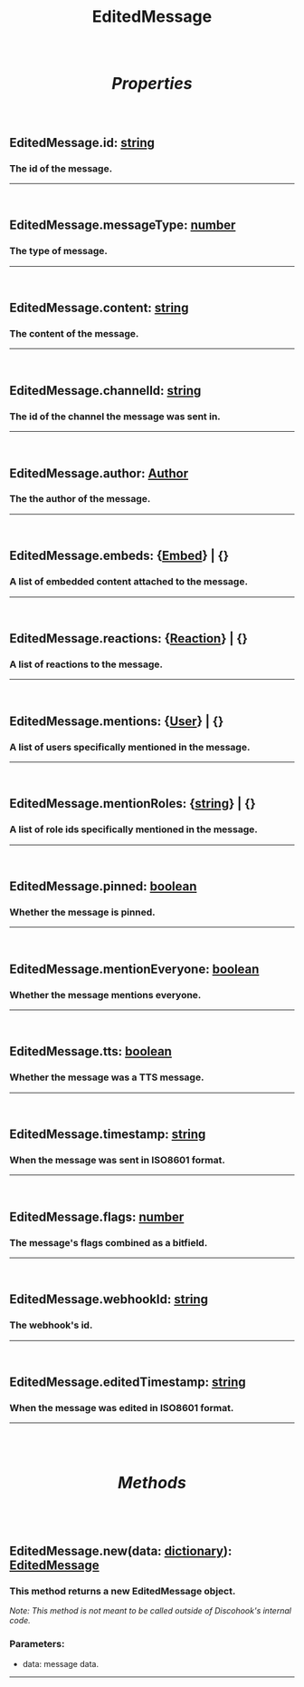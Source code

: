 # <p align = "center">**EditedMessage**</p>

<br>

# <p align = "center">*Properties*</p>

<br>

## <p align = "left">**EditedMessage.id**: [string](https://create.roblox.com/docs/scripting/luau/strings)</p>
### <p align = "left">The id of the message.</p>
---
<br>

## <p align = "left">**EditedMessage.messageType**: [number](https://create.roblox.com/docs/scripting/luau/numbers)</p>
### <p align = "left">The type of message.</p>
---

<br>

## <p align = "left">**EditedMessage.content**: [string](https://create.roblox.com/docs/scripting/luau/strings)</p>
### <p align = "left">The content of the message.</p>
---
<br>

## <p align = "left">**EditedMessage.channelId**: [string](https://create.roblox.com/docs/scripting/luau/strings)</p>
### <p align = "left">The id of the channel the message was sent in.</p>
---
<br>

## <p align = "left">**EditedMessage.author**: [Author](/docs/Author.md)</p>
### <p align = "left">The the author of the message.</p>
---
<br>

## <p align = "left">**EditedMessage.embeds**: {[Embed](/docs/Embed.md)} | {}</p>
### <p align = "left">A list of embedded content attached to the message.</p>
---
<br>

## <p align = "left">**EditedMessage.reactions**: {[Reaction](/docs/Reaction.md)} | {}</p>
### <p align = "left">A list of reactions to the message.</p>
---
<br>

## <p align = "left">**EditedMessage.mentions**: {[User](/docs/User.md)} | {}</p>
### <p align = "left">A list of users specifically mentioned in the message.</p>
---
<br>

## <p align = "left">**EditedMessage.mentionRoles**: {[string](https://create.roblox.com/docs/scripting/luau/strings)} | {}</p>
### <p align = "left">A list of role ids specifically mentioned in the message.</p>
---
<br>

## <p align = "left">**EditedMessage.pinned**: [boolean](https://create.roblox.com/docs/scripting/luau/booleans)</p>
### <p align = "left">Whether the message is pinned.</p>
---
<br>

## <p align = "left">**EditedMessage.mentionEveryone**: [boolean](https://create.roblox.com/docs/scripting/luau/booleans)</p>
### <p align = "left">Whether the message mentions everyone.</p>
---
<br>

## <p align = "left">**EditedMessage.tts**: [boolean](https://create.roblox.com/docs/scripting/luau/booleans)</p>
### <p align = "left">Whether the message was a TTS message.</p>
---
<br>

## <p align = "left">**EditedMessage.timestamp**: [string](https://create.roblox.com/docs/scripting/luau/strings)</p>
### <p align = "left">When the message was sent in ISO8601 format.</p>
---
<br>

## <p align = "left">**EditedMessage.flags**: [number](https://create.roblox.com/docs/scripting/luau/numbers)</p>
### <p align = "left">The message's flags combined as a bitfield.</p>
---
<br>

## <p align = "left">**EditedMessage.webhookId**: [string](https://create.roblox.com/docs/scripting/luau/strings)</p>
### <p align = "left">The webhook's id.</p>
---
<br>

## <p align = "left">**EditedMessage.editedTimestamp**: [string](https://create.roblox.com/docs/scripting/luau/strings)</p>
### <p align = "left">When the message was edited in ISO8601 format.</p>
---

<br>
<br>

# <p align = "center">*Methods*</p>

<br>
<br>

## <p align = "left">**EditedMessage.new**(data: [dictionary](https://create.roblox.com/docs/scripting/luau/tables#dictionaries)): [EditedMessage](/docs/EditedMessage.md)</p>
### <p align = "left">This method returns a new EditedMessage object.</p>

*<p align = "left">Note: This method is not meant to be called outside of Discohook's internal code.</p>*

### <p align = "left">Parameters:<p>

- data: message data.
---